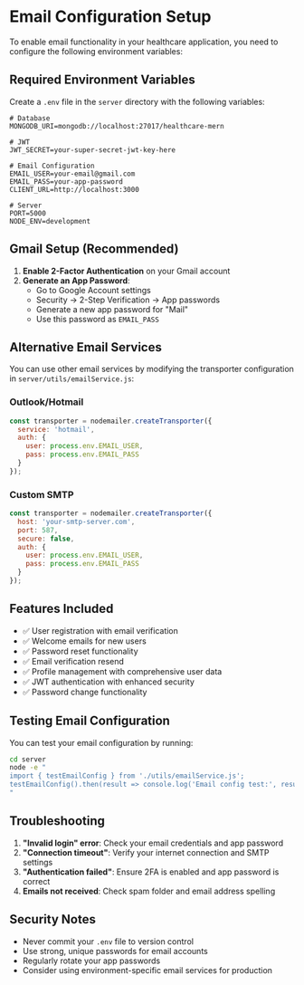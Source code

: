 # Email Configuration Setup

To enable email functionality in your healthcare application, you need to configure the following environment variables:

## Required Environment Variables

Create a `.env` file in the `server` directory with the following variables:

```env
# Database
MONGODB_URI=mongodb://localhost:27017/healthcare-mern

# JWT
JWT_SECRET=your-super-secret-jwt-key-here

# Email Configuration
EMAIL_USER=your-email@gmail.com
EMAIL_PASS=your-app-password
CLIENT_URL=http://localhost:3000

# Server
PORT=5000
NODE_ENV=development
```

## Gmail Setup (Recommended)

1. **Enable 2-Factor Authentication** on your Gmail account
2. **Generate an App Password**:
   - Go to Google Account settings
   - Security → 2-Step Verification → App passwords
   - Generate a new app password for "Mail"
   - Use this password as `EMAIL_PASS`

## Alternative Email Services

You can use other email services by modifying the transporter configuration in `server/utils/emailService.js`:

### Outlook/Hotmail
```javascript
const transporter = nodemailer.createTransporter({
  service: 'hotmail',
  auth: {
    user: process.env.EMAIL_USER,
    pass: process.env.EMAIL_PASS
  }
});
```

### Custom SMTP
```javascript
const transporter = nodemailer.createTransporter({
  host: 'your-smtp-server.com',
  port: 587,
  secure: false,
  auth: {
    user: process.env.EMAIL_USER,
    pass: process.env.EMAIL_PASS
  }
});
```

## Features Included

- ✅ User registration with email verification
- ✅ Welcome emails for new users
- ✅ Password reset functionality
- ✅ Email verification resend
- ✅ Profile management with comprehensive user data
- ✅ JWT authentication with enhanced security
- ✅ Password change functionality

## Testing Email Configuration

You can test your email configuration by running:

```bash
cd server
node -e "
import { testEmailConfig } from './utils/emailService.js';
testEmailConfig().then(result => console.log('Email config test:', result));
"
```

## Troubleshooting

1. **"Invalid login" error**: Check your email credentials and app password
2. **"Connection timeout"**: Verify your internet connection and SMTP settings
3. **"Authentication failed"**: Ensure 2FA is enabled and app password is correct
4. **Emails not received**: Check spam folder and email address spelling

## Security Notes

- Never commit your `.env` file to version control
- Use strong, unique passwords for email accounts
- Regularly rotate your app passwords
- Consider using environment-specific email services for production
